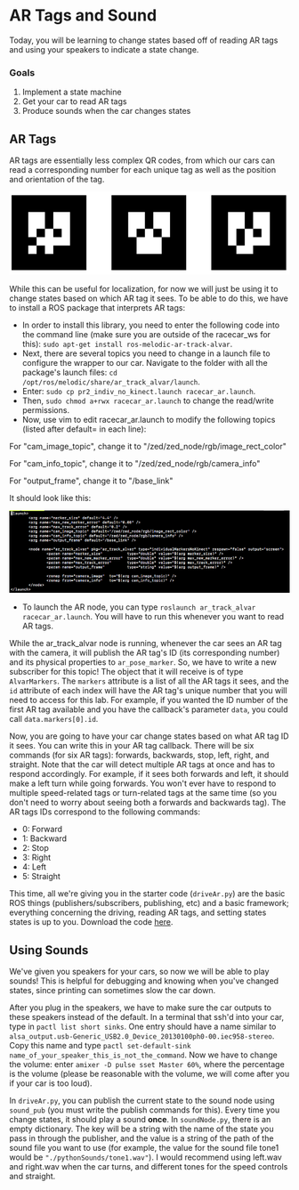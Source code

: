 # AR Tags and Sound

Today, you will be learning to change states based off of reading AR tags and using your speakers to indicate a state change. 

### Goals
1. Implement a state machine
2. Get your car to read AR tags
3. Produce sounds when the car changes states

## AR Tags

AR tags are essentially less complex QR codes, from which our cars can read a corresponding number for each unique tag as well as the position and orientation of the tag. 

![arTag](artagsEx.png)

While this can be useful for localization, for now we will just be using it to change states based on which AR tag it sees. To be able to do this, we have to install a ROS package that interprets AR tags: 

* In order to install this library, you need to enter the following code into the command line (make sure you are outside of the racecar_ws for this): `sudo apt-get install ros-melodic-ar-track-alvar`. 
* Next, there are several topics you need to change in a launch file to configure the wrapper to our car. 
Navigate to the folder with all the package's launch files: `cd /opt/ros/melodic/share/ar_track_alvar/launch`. 
* Enter: `sudo cp pr2_indiv_no_kinect.launch racecar_ar.launch`. 
* Then, `sudo chmod a+rwx racecar_ar.launch` to change the read/write permissions. 
* Now, use vim to edit racecar\_ar.launch to modify the following topics (listed after default= in each line):

For "cam\_image\_topic", change it to "/zed/zed\_node/rgb/image\_rect\_color" 

For "cam\_info\_topic", change it to "/zed/zed\_node/rgb/camera\_info" 

For "output_frame", change it to "/base\_link" 

It should look like this:

![launchFile](launch.png)

* To launch the AR node, you can type `roslaunch ar_track_alvar racecar_ar.launch`. You will have to run this whenever you want to read AR tags.

While the ar\_track\_alvar node is running, whenever the car sees an AR tag with the camera, it will publish the AR tag's ID (its corresponding number) and its physical properties to `ar_pose_marker`. So, we have to write a new subscriber for this topic! The object that it will receive is of type `AlvarMarkers`. The `markers` attribute is a list of all the AR tags it sees, and the `id` attribute of each index will have the AR tag's unique number that you will need to access for this lab. For example, if you wanted the ID number of the first AR tag available and you have the callback's parameter `data`, you could call `data.markers[0].id`.

Now, you are going to have your car change states based on what AR tag ID it sees. You can write this in your AR tag callback. There will be six commands (for six AR tags): forwards, backwards, stop, left, right, and straight. Note that the car will detect multiple AR tags at once and has to respond accordingly. For example, if it sees both forwards and left, it should make a left turn while going forwards. You won't ever have to respond to multiple speed-related tags or turn-related tags at the same time (so you don't need to worry about seeing both a forwards and backwards tag). The AR tags IDs correspond to the following commands:

* 0: Forward
* 1: Backward
* 2: Stop
* 3: Right
* 4: Left
* 5: Straight

This time, all we're giving you in the starter code (`driveAr.py`) are the basic ROS things (publishers/subscribers, publishing, etc) and a basic framework; everything concerning the driving, reading AR tags, and setting states states is up to you. Download the code [here](https://drive.google.com/drive/folders/189Vf5-P4p2II1ifWEnZYnswWQXXD_P18?usp=sharing).

## Using Sounds

We've given you speakers for your cars, so now we will be able to play sounds! This is helpful for debugging and knowing when you've changed states, since printing can sometimes slow the car down. 

After you plug in the speakers, we have to make sure the car outputs to these speakers instead of the default. In a terminal that ssh'd into your car, type in `pactl list short sinks`. One entry should have a name similar to `alsa_output.usb-Generic_USB2.0_Device_20130100ph0-00.iec958-stereo`. Copy this name and type `pactl set-default-sink name_of_your_speaker_this_is_not_the_command`. Now we have to change the volume: enter `amixer -D pulse sset Master 60%`, where the percentage is the volume (please be reasonable with the volume, we will come after you if your car is too loud).

In `driveAr.py`, you can publish the current state to the sound node using `sound_pub` (you must write the publish commands for this). Every time you change states, it should play a sound __once__.  In `soundNode.py`, there is an empty dictionary. The key will be a string with the name of the state you pass in through the publisher, and the value is a string of the path of the sound file you want to use (for example, the value for the sound file tone1 would be `"./pythonSounds/tone1.wav"`). I would recommend using left.wav and right.wav when the car turns, and different tones for the speed controls and straight.
